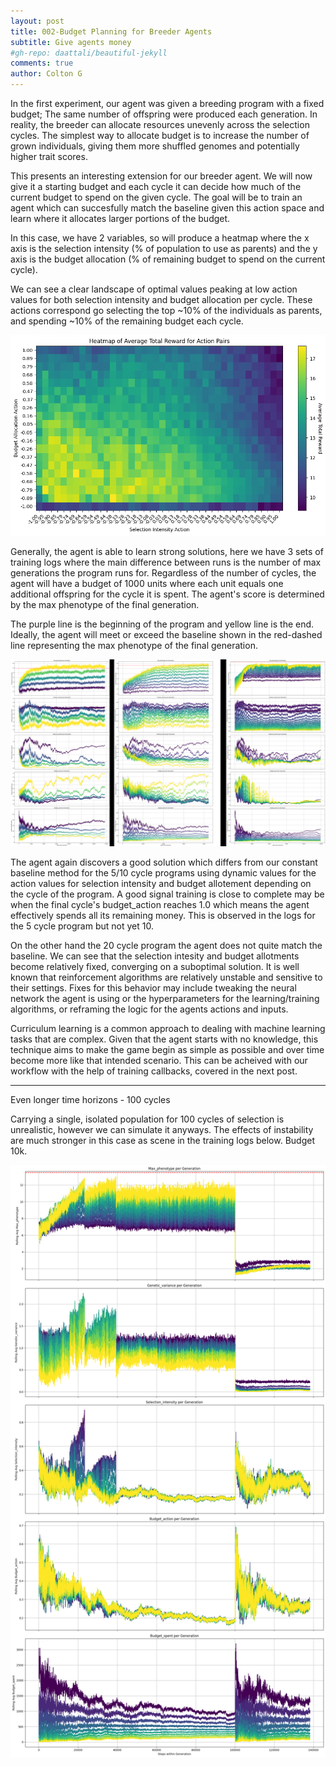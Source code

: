 ```yaml
---
layout: post
title: 002-Budget Planning for Breeder Agents
subtitle: Give agents money
#gh-repo: daattali/beautiful-jekyll
comments: true
author: Colton G
---
```



In the first experiment, our agent was given a breeding program with a fixed budget; The same number of offspring were produced each generation. In reality, the breeder can allocate resources unevenly across the selection cycles. The simplest way to allocate budget is to increase the number of grown individuals, giving them more shuffled genomes and potentially higher trait scores.

This presents an interesting extension for our breeder agent. We will now give it a starting budget and each cycle it can decide how much of the current budget to spend on the given cycle. The goal will be to train an agent which can succesfully match the baseline given this action space and learn where it allocates larger portions of the budget.

In this case, we have 2 variables, so will produce a heatmap where the x axis is the selection intensity (% of population to use as parents) and the y axis is the budget allocation (% of remaining budget to spend on the current cycle).

We can see a clear landscape of optimal values peaking at low action values for both selection intensity and budget allocation per cycle. These actions correspond go selecting the top ~10% of the individuals as parents, and spending ~10% of the remaining budget each cycle.

![image](https://github.com/cjGO/cjgo.github.io/blob/master/assets/img/blog_budget_heatmap.png?raw=true)

Generally, the agent is able to learn strong solutions, here we have 3 sets of training logs where the main difference between runs is the number of max generations the program runs for. Regardless of the number of cycles, the agent will have a budget of 1000 units where each unit equals one additional offspring for the cycle it is spent. The agent's score is determined by the max phenotype of the final generation.

The purple line is the beginning of the program and yellow line is the end. Ideally, the agent will meet or exceed the baseline shown in the red-dashed line representing the max phenotype of the final generation.


<a href="https://raw.githubusercontent.com/cjGO/cjgo.github.io/master/assets/img/002_blogpost.png" target="_blank">
  <img src="https://raw.githubusercontent.com/cjGO/cjgo.github.io/master/assets/img/002_blogpost.png" alt="logs" style="max-width: 100%; height: auto;">
</a>

The agent again discovers a good solution which differs from our constant baseline method for the 5/10 cycle programs using dynamic values for the action values for selection intensity and budget allotement depending on the cycle of the program. A good signal training is close to complete may be when the final cycle's budget_action reaches 1.0 which means the agent effectively spends all its remaining money. This is observed in the logs for the 5 cycle program but not yet 10.

On the other hand the 20 cycle program the agent does not quite match the baseline. We can see that the selection intesity and budget allotments become relatively fixed, converging on a suboptimal solution. It is well known that reinforcement algorithms are relatively unstable and sensitive to their settings. Fixes for this behavior may include tweaking the neural network the agent is using or the hyperparameters for the learning/training algorithms, or reframing the logic for the agents actions and inputs.

Curriculum learning is a common approach to dealing with machine learning tasks that are complex. Given that the agent starts with no knowledge, this technique aims to make the game begin as simple as possible and over time become more like that intended scenario. This can be acheived with our workflow with the help of training callbacks, covered in the next post.

---

Even longer time horizons - 100 cycles 

Carrying a single, isolated population for 100 cycles of selection is unrealistic, however we can simulate it anyways. The effects of instability are much stronger in this case as scene in the training logs below. Budget 10k.

![image](https://github.com/cjGO/cjgo.github.io/blob/master/assets/img/budgetbot_02_logs.png)

